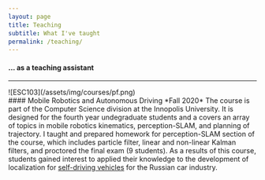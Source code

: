 ```yaml
---
layout: page
title: Teaching
subtitle: What I've taught
permalink: /teaching/
---
```


<div class="pretty-links">

#### ... as a teaching assistant
---

<div class="grid">
<div class="unit one-third teaching_img">
![ESC103](/assets/img/courses/pf.png)
</div>
<div class="unit two-thirds">
#### Mobile Robotics and Autonomous Driving 
*Fall 2020*  
The course is part of the Computer Science division at the Innopolis University. It is designed for the fourth year undegraduate students and a covers an array of topics in mobile robotics kinematics, perception-SLAM, and planning of trajectory. I taught and prepared homework for perception-SLAM section of the course, which includes particle filter, linear and non-linear Kalman filters, and proctored the final exam (9 students). As a results of this course, students gained interest to applied their knowledge to the development of localization for  <a href="https://www.youtube.com/watch?v=xGB2NR8qpKY&t">self-driving vehicles</a> for the Russian car industry.
</div>
</div>



</div> <!-- pretty_links -->


